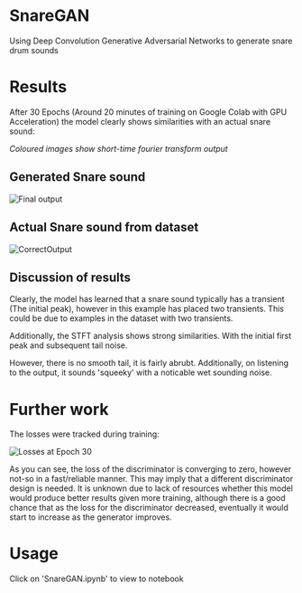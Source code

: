 # SnareGAN

Using Deep Convolution Generative Adversarial Networks to generate snare drum sounds

# Results

After 30 Epochs (Around 20 minutes of training on Google Colab with GPU Acceleration) the model clearly shows similarities with an actual snare sound:

*Coloured images show short-time fourier transform output*

## Generated Snare sound

![Final output](https://user-images.githubusercontent.com/47565873/126161264-82d4f615-180a-4729-87f9-82e11e33098a.png)

## Actual Snare sound from dataset

![CorrectOutput](https://user-images.githubusercontent.com/47565873/126161195-6494c8cc-b007-42af-aadc-a6d7f2c7860f.png)

## Discussion of results

Clearly, the model has learned that a snare sound typically has a transient (The initial peak), however in this example has placed two transients. This could be due to examples in the dataset with two transients.

Additionally, the STFT analysis shows strong similarities. With the initial first peak and subsequent tail noise.

However, there is no smooth tail, it is fairly abrubt. Additionally, on listening to the output, it sounds 'squeeky' with a noticable wet sounding noise. 

# Further work

The losses were tracked during training:

![Losses at Epoch 30](https://user-images.githubusercontent.com/47565873/126162030-06d4a155-34b3-49a9-b763-80e859a44ff3.png)


As you can see, the loss of the discriminator is converging to zero, however not-so in a fast/reliable manner. This may imply that a different discriminator design is needed. It is unknown due to lack of resources whether this model would produce better results given more training, although there is a good chance that as the loss for the discriminator decreased, eventually it would start to increase as the generator improves. 

# Usage
Click on 'SnareGAN.ipynb' to view to notebook
